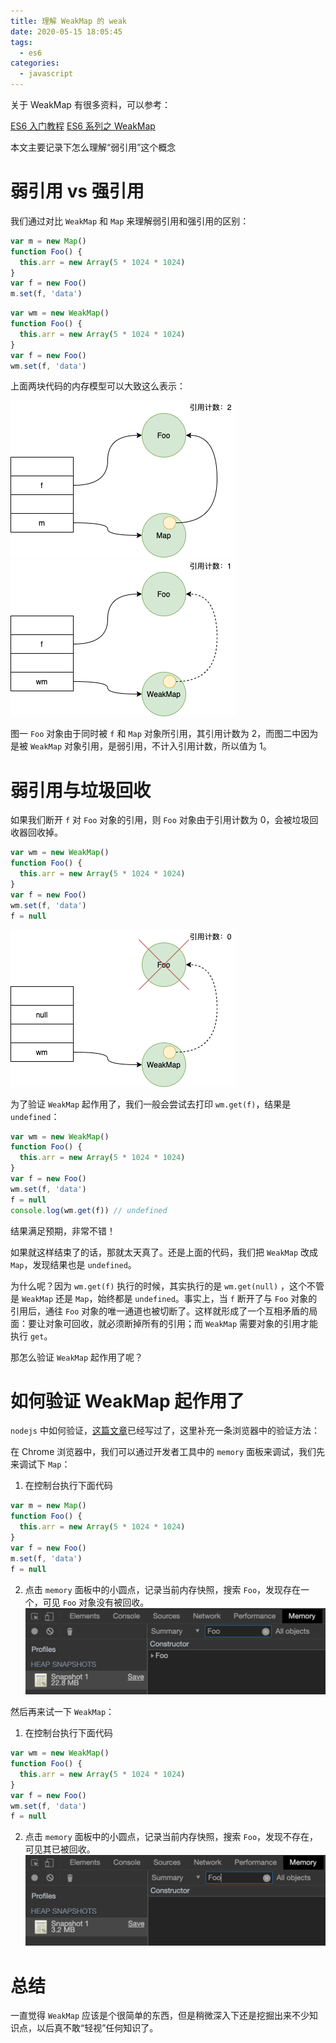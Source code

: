 ```yaml
---
title: 理解 WeakMap 的 weak
date: 2020-05-15 18:05:45
tags:
  - es6
categories:
  - javascript
---
```


关于 WeakMap 有很多资料，可以参考：

[ES6 入门教程](https://es6.ruanyifeng.com/)
[ES6 系列之 WeakMap](https://juejin.im/post/5b594512f265da0f6263840f)

本文主要记录下怎么理解“弱引用”这个概念

# 弱引用 vs 强引用

我们通过对比 `WeakMap` 和 `Map` 来理解弱引用和强引用的区别：

```javascript
var m = new Map()
function Foo() {
  this.arr = new Array(5 * 1024 * 1024)
}
var f = new Foo()
m.set(f, 'data')
```

```javascript
var wm = new WeakMap()
function Foo() {
  this.arr = new Array(5 * 1024 * 1024)
}
var f = new Foo()
wm.set(f, 'data')
```

上面两块代码的内存模型可以大致这么表示：

![](js-es6-weakmap/map-1.png)
![](js-es6-weakmap/weakmap-1.png)

图一 `Foo` 对象由于同时被 `f` 和 `Map` 对象所引用，其引用计数为 2，而图二中因为是被 `WeakMap` 对象引用，是弱引用，不计入引用计数，所以值为 1。

# 弱引用与垃圾回收

如果我们断开 `f` 对 `Foo` 对象的引用，则 `Foo` 对象由于引用计数为 0，会被垃圾回收器回收掉。

```javascript
var wm = new WeakMap()
function Foo() {
  this.arr = new Array(5 * 1024 * 1024)
}
var f = new Foo()
wm.set(f, 'data')
f = null
```

![](js-es6-weakmap/weakmap-2.png)

为了验证 `WeakMap` 起作用了，我们一般会尝试去打印 `wm.get(f)`，结果是 `undefined`：

```javascript
var wm = new WeakMap()
function Foo() {
  this.arr = new Array(5 * 1024 * 1024)
}
var f = new Foo()
wm.set(f, 'data')
f = null
console.log(wm.get(f)) // undefined
```

结果满足预期，非常不错！

如果就这样结束了的话，那就太天真了。还是上面的代码，我们把 `WeakMap` 改成 `Map`，发现结果也是 `undefined`。

为什么呢？因为 `wm.get(f)` 执行的时候，其实执行的是 `wm.get(null)` ，这个不管是 `WeakMap` 还是 `Map`，始终都是 `undefined`。事实上，当 `f` 断开了与 `Foo` 对象的引用后，通往 `Foo` 对象的唯一通道也被切断了。这样就形成了一个互相矛盾的局面：要让对象可回收，就必须断掉所有的引用；而 `WeakMap` 需要对象的引用才能执行 `get`。

那怎么验证 `WeakMap` 起作用了呢？

# 如何验证 WeakMap 起作用了

`nodejs` 中如何验证，[这篇文章](https://juejin.im/post/5b594512f265da0f6263840f)已经写过了，这里补充一条浏览器中的验证方法：

在 Chrome 浏览器中，我们可以通过开发者工具中的 `memory` 面板来调试，我们先来调试下 `Map`：

1. 在控制台执行下面代码

```javascript
var m = new Map()
function Foo() {
  this.arr = new Array(5 * 1024 * 1024)
}
var f = new Foo()
m.set(f, 'data')
f = null
```

2. 点击 `memory` 面板中的小圆点，记录当前内存快照，搜索 `Foo`，发现存在一个，可见 `Foo` 对象没有被回收。
   ![](js-es6-weakmap/step-1.png)

然后再来试一下 `WeakMap`：

1. 在控制台执行下面代码

```javascript
var wm = new WeakMap()
function Foo() {
  this.arr = new Array(5 * 1024 * 1024)
}
var f = new Foo()
wm.set(f, 'data')
f = null
```

2. 点击 `memory` 面板中的小圆点，记录当前内存快照，搜索 `Foo`，发现不存在，可见其已被回收。
   ![](js-es6-weakmap/step-2.png)

# 总结

一直觉得 `WeakMap` 应该是个很简单的东西，但是稍微深入下还是挖掘出来不少知识点，以后真不敢“轻视”任何知识了。
